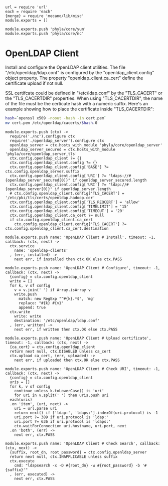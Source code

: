 
    url = require 'url'
    each = require 'each'
    {merge} = require 'mecano/lib/misc'
    module.exports = []

    module.exports.push 'phyla/core/yum'
    module.exports.push 'phyla/core/nc'

OpenLDAP Client
===============

Install and configure the OpenLDAP client utilities. The
file "/etc/openldap/ldap.conf" is configured by the "openldap_client.config"
object property. The property "openldap\_client.ca\_cert" define the 
certificate upload if not null.

SSL certifcate could be defined in "/etc/ldap.conf" by 
the "TLS\_CACERT" or the "TLS\_CACERTDIR" properties. When 
using "TLS_CACERTDIR", the name of the file  must be the 
certicate hash with a numeric suffix. Here's an example 
showing how to place the certificate inside "TLS\_CACERTDIR":

```bash
hash=`openssl x509 -noout -hash -in cert.pem`
mv cert.pem /etc/openldap/cacerts/$hash.0
```

    module.exports.push (ctx) ->
      require('./nc').configure ctx
      require('./openldap_server').configure ctx
      openldap_server = ctx.hosts_with_module 'phyla/core/openldap_server'
      openldap_server_secured = ctx.hosts_with_module 'phyla/core/openldap_server_tls'
      ctx.config.openldap_client ?= {}
      ctx.config.openldap_client.config ?= {}
      ctx.config.openldap_client.config['BASE'] ?= ctx.config.openldap_server.suffix
      ctx.config.openldap_client.config['URI'] ?= "ldaps://#{openldap_server_secured[0]}" if openldap_server_secured.length
      ctx.config.openldap_client.config['URI'] ?= "ldap://#{openldap_server[0]}" if openldap_server.length
      # ctx.config.openldap_client.config['TLS_CACERT'] = '/etc/pki/tls/certs/openldap.hadoop.cer'
      ctx.config.openldap_client.config['TLS_REQCERT'] = 'allow'
      ctx.config.openldap_client.config['TIMELIMIT'] = '15'
      ctx.config.openldap_client.config['TIMEOUT'] = '20'
      ctx.config.openldap_client.ca_cert ?= null
      if ctx.config.openldap_client.ca_cert
        ctx.config.openldap_client.config['TLS_CACERT'] ?= ctx.config.openldap_client.ca_cert.destination

    module.exports.push name: 'OpenLDAP Client # Install', timeout: -1, callback: (ctx, next) ->
      ctx.service
        name: 'openldap-clients'
      , (err, installed) ->
        next err, if installed then ctx.OK else ctx.PASS

    module.exports.push name: 'OpenLDAP Client # Configure', timeout: -1, callback: (ctx, next) ->
      {config} = ctx.config.openldap_client
      write = []
      for k, v of config
        v = v.join(' ') if Array.isArray v
        write.push
          match: new RegExp "^#{k}.*$", 'mg'
          replace: "#{k} #{v}"
          append: true
      ctx.write
        write: write
        destination: '/etc/openldap/ldap.conf'
      , (err, written) ->
        next err, if written then ctx.OK else ctx.PASS

    module.exports.push name: 'OpenLDAP Client # Upload certificate', timeout: -1, callback: (ctx, next) ->
      {ca_cert} = ctx.config.openldap_client
      return next null, ctx.DISABLED unless ca_cert
      ctx.upload ca_cert, (err, uploaded) ->
        next err, if uploaded then ctx.OK else ctx.PASS

    module.exports.push name: 'OpenLDAP Client # Check URI', timeout: -1, callback: (ctx, next) ->
      {config} = ctx.config.openldap_client
      uris = []
      for k, v of config
        continue unless k.toLowerCase() is 'uri'
        for uri in v.split(' ') then uris.push uri
      each(uris)
      .on 'item', (uri, next) ->
        uri = url.parse uri
        return next() if ['ldap:', 'ldaps:'].indexOf(uri.protocol) is -1
        uri.port ?= 389 if uri.protocol is 'ldap:'
        uri.port ?= 636 if uri.protocol is 'ldaps:'
        ctx.waitForConnection uri.hostname, uri.port, next
      .on 'both', (err) ->
        next err, ctx.PASS

    module.exports.push name: 'OpenLDAP Client # Check Search', callback: (ctx, next) ->
      {suffix, root_dn, root_password} = ctx.config.openldap_server
      return next null, ctx.INAPPLICABLE unless suffix
      ctx.execute
        cmd: "ldapsearch -x -D #{root_dn} -w #{root_password} -b '#{suffix}'"
      , (err, executed) ->
        next err, ctx.PASS



